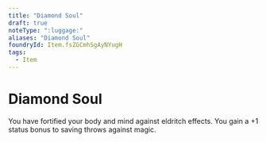 ```yaml
---
title: "Diamond Soul"
draft: true
noteType: ":luggage:"
aliases: "Diamond Soul"
foundryId: Item.fsZGCmhSgAyNYugH
tags:
  - Item
---
```


# Diamond Soul

You have fortified your body and mind against eldritch effects. You gain a +1 status bonus to saving throws against magic.
